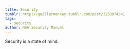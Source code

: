```yaml
---
title: Security
tumblr: http://guillermonkey.tumblr.com/post/3253974341
tags:
  - security
author: NSA Security Manual
---
```


Security is a state of mind.
